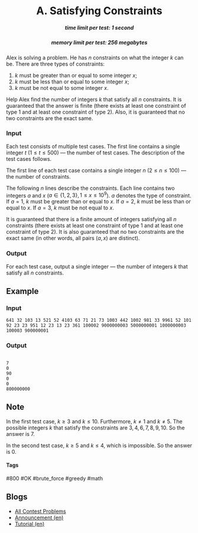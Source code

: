 <h1 style='text-align: center;'> A. Satisfying Constraints</h1>

<h5 style='text-align: center;'>time limit per test: 1 second</h5>
<h5 style='text-align: center;'>memory limit per test: 256 megabytes</h5>

Alex is solving a problem. He has $n$ constraints on what the integer $k$ can be. There are three types of constraints:

1. $k$ must be greater than or equal to some integer $x$;
2. $k$ must be less than or equal to some integer $x$;
3. $k$ must be not equal to some integer $x$.

Help Alex find the number of integers $k$ that satisfy all $n$ constraints. It is guaranteed that the answer is finite (there exists at least one constraint of type $1$ and at least one constraint of type $2$). Also, it is guaranteed that no two constraints are the exact same.

### Input

Each test consists of multiple test cases. The first line contains a single integer $t$ ($1 \leq t \leq 500$) — the number of test cases. The description of the test cases follows.

The first line of each test case contains a single integer $n$ ($2 \leq n \leq 100$) — the number of constraints.

The following $n$ lines describe the constraints. Each line contains two integers $a$ and $x$ ($a \in \{1,2,3\}, \, 1 \leq x \leq 10^9$). $a$ denotes the type of constraint. If $a=1$, $k$ must be greater than or equal to $x$. If $a=2$, $k$ must be less than or equal to $x$. If $a=3$, $k$ must be not equal to $x$.

It is guaranteed that there is a finite amount of integers satisfying all $n$ constraints (there exists at least one constraint of type $1$ and at least one constraint of type $2$). It is also guaranteed that no two constraints are the exact same (in other words, all pairs $(a, x)$ are distinct).

### Output

For each test case, output a single integer — the number of integers $k$ that satisfy all $n$ constraints.

## Example

### Input


```text
641 32 103 13 521 52 4103 63 71 21 73 1003 442 1002 981 33 9961 52 101 92 23 23 951 12 23 13 23 361 100002 9000000003 5000000001 1000000003 100003 900000001
```
### Output

```text

7
0
90
0
0
800000000

```
## Note

In the first test case, $k \geq 3$ and $k \leq 10$. Furthermore, $k \neq 1$ and $k \neq 5$. The possible integers $k$ that satisfy the constraints are $3,4,6,7,8,9,10$. So the answer is $7$.

In the second test case, $k \ge 5$ and $k \le 4$, which is impossible. So the answer is $0$.



#### Tags 

#800 #OK #brute_force #greedy #math 

## Blogs
- [All Contest Problems](../Codeforces_Round_919_(Div._2).md)
- [Announcement (en)](../blogs/Announcement_(en).md)
- [Tutorial (en)](../blogs/Tutorial_(en).md)
